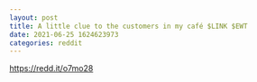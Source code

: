 ```yaml
--- 
layout: post 
title: A little clue to the customers in my café $LINK $EWT 
date: 2021-06-25 1624623973 
categories: reddit 
--- 
```

https://redd.it/o7mo28